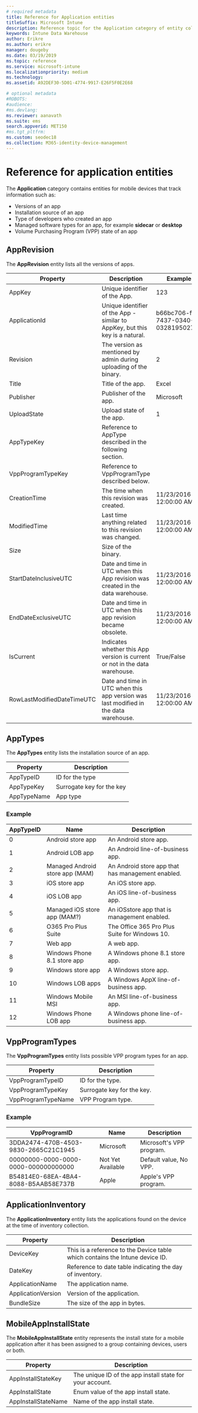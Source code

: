 ```yaml
---
# required metadata
title: Reference for Application entities
titleSuffix: Microsoft Intune
description: Reference topic for the Application category of entity collections in the Intune Data Warehouse API.
keywords: Intune Data Warehouse
author: Erikre
ms.author: erikre
manager: dougeby
ms.date: 03/19/2019
ms.topic: reference
ms.service: microsoft-intune
ms.localizationpriority: medium
ms.technology:
ms.assetid: A92DEF30-5D01-4774-9917-E26F5F0E2E68

# optional metadata
#ROBOTS:
#audience:
#ms.devlang:
ms.reviewer: aanavath
ms.suite: ems
search.appverid: MET150
#ms.tgt_pltfrm:
ms.custom: seodec18
ms.collection: M365-identity-device-management
---
```


# Reference for application entities

The **Application** category contains entities for mobile devices that track information such as:

  - Versions of an app
  - Installation source of an app
  - Type of developers who created an app
  - Managed software types for an app, for example **sidecar** or **desktop**
  - Volume Purchasing Program (VPP) state of an app

## AppRevision

The **AppRevision** entity lists all the versions of apps.

| Property  | Description | Example |
|---------|------------|--------|
| AppKey |Unique identifier of the App. |123 |
| ApplicationId |Unique identifier of the App - similar to AppKey, but this key is a natural. |b66bc706-ffff-7437-0340-032819502773 |
| Revision |The version as mentioned by admin during uploading of the binary. |2 |
| Title |Title of the app. |Excel |
| Publisher |Publisher of the app. |Microsoft |
| UploadState |Upload state of the app. |1 |
| AppTypeKey |Reference to AppType described in the following section. | |
| VppProgramTypeKey |Reference to VppProgramType described below. | |
| CreationTime |The time when this revision was created. |11/23/2016 12:00:00 AM |
| ModifiedTime |Last time anything related to this revision was changed. |11/23/2016 12:00:00 AM |
| Size |Size of the binary. | |
| StartDateInclusiveUTC |Date and time in UTC when this App revision was created in the data warehouse. |11/23/2016 12:00:00 AM |
| EndDateExclusiveUTC |Date and time in UTC when this app revision became obsolete. |11/23/2016 12:00:00 AM |
| IsCurrent |Indicates whether this App version is current or not in the data warehouse. |True/False |
| RowLastModifiedDateTimeUTC |Date and time in UTC when this app version was last modified in the data warehouse. |11/23/2016 12:00:00 AM |

## AppTypes

The **AppTypes** entity lists the installation source of an app.

| Property  | Description |
|---------|------------|
| AppTypeID |ID for the type |
| AppTypeKey |Surrogate key for the key |
| AppTypeName |App type |

### Example

| AppTypeID  | Name | Description |
|---------|------------|--------|
| 0 |Android store app | An Android store app. |
| 1 |Android LOB app | An Android line-of-business app. |
| 2 |Managed Android store app (MAM) | An Android store app that has management enabled. |
| 3 |iOS store app | An iOS store app. |
| 4 |iOS LOB app | An iOS line-of-business app. |
| 5 |Managed iOS store app (MAM?) | An iOSstore app that is management enabled. |
| 6 |O365 Pro Plus Suite | The Office 365 Pro Plus Suite for Windows 10. |
| 7 |Web app | A web app. |
| 8 |Windows Phone 8.1 store app | A Windows phone 8.1 store app. |
| 9 |Windows store app | A Windows store app. |
| 10 |Windows LOB apps | A Windows AppX line-of-business app. |
| 11 |Windows Mobile MSI | An MSI line-of-business app. |
| 12 |Windows Phone LOB app | A Windows phone line-of-business app. |


## VppProgramTypes

The **VppProgramTypes** entity lists possible VPP program types for an app.

| Property  | Description |
|---------|------------|
| VppProgramTypeID | ID for the type. |
| VppProgramTypeKey | Surrogate key for the key. |
| VppProgramTypeName | VPP Program type. |

### Example

| VppProgramID  | Name | Description |
|---------|------------|--------|
| 3DDA2474-470B-4503-9830-2665C21C1945 | Microsoft | Microsoft's VPP program. |
| 00000000-0000-0000-0000-000000000000 | Not Yet Available | Default value, No VPP. |
| B54814E0-68EA-4BA4-8088-B5AAB58E737B | Apple | Apple's VPP program. |



## ApplicationInventory

The **ApplicationInventory** entity lists the applications found on the device at the time of inventory collection.

| Property  | Description |
|---------|------------|
| DeviceKey | This is a reference to the Device table which contains the Intune device ID. |
| DateKey | Reference to date table indicating the day of inventory. |
| ApplicationName | The application name. |
| ApplicationVersion | Version of the application. |
| BundleSize | The size of the app in bytes. |

## MobileAppInstallState

The **MobileAppInstallState** entity represents the install state for a mobile application after it has been assigned to a group containing devices, users or both.

| Property | Description |
|---|---|
| AppInstallStateKey | The unique ID of the app install state for your account. |
| AppInstallState | Enum value of the app install state. |
| AppInstallStateName | Name of the app install state. |



